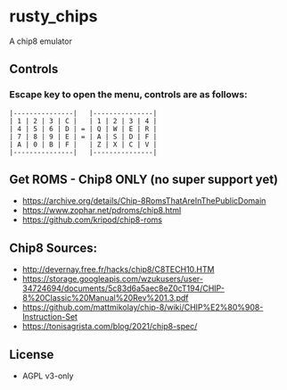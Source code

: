 # rusty_chips

A chip8 emulator

## Controls

### Escape key to open the menu, controls are as follows:

```
|---------------|   |---------------|
| 1 | 2 | 3 | C |   | 1 | 2 | 3 | 4 |
| 4 | 5 | 6 | D | = | Q | W | E | R |
| 7 | 8 | 9 | E | = | A | S | D | F |
| A | 0 | B | F |   | Z | X | C | V |
|---------------|   |---------------|
```

## Get ROMS - Chip8 ONLY (no super support yet)

- https://archive.org/details/Chip-8RomsThatAreInThePublicDomain
- https://www.zophar.net/pdroms/chip8.html
- https://github.com/kripod/chip8-roms


## Chip8 Sources:

- http://devernay.free.fr/hacks/chip8/C8TECH10.HTM
- https://storage.googleapis.com/wzukusers/user-34724694/documents/5c83d6a5aec8eZ0cT194/CHIP-8%20Classic%20Manual%20Rev%201.3.pdf
- https://github.com/mattmikolay/chip-8/wiki/CHIP%E2%80%908-Instruction-Set
- https://tonisagrista.com/blog/2021/chip8-spec/

## License

- AGPL v3-only
